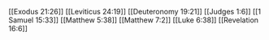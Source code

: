 [[Exodus 21:26]]
[[Leviticus 24:19]]
[[Deuteronomy 19:21]]
[[Judges 1:6]]
[[1 Samuel 15:33]]
[[Matthew 5:38]]
[[Matthew 7:2]]
[[Luke 6:38]]
[[Revelation 16:6]]
